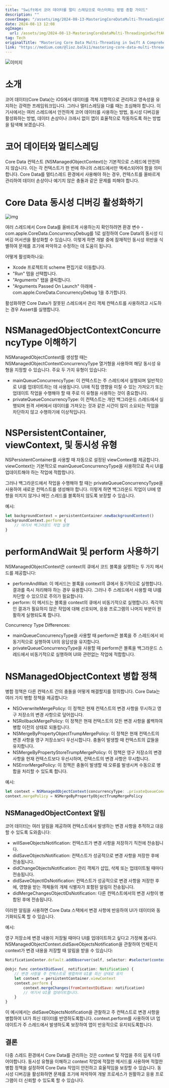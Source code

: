 ```yaml
---
title: "Swift에서 코어 데이터를 멀티 스레딩으로 마스터하는 방법 종합 가이드"
description: ""
coverImage: "/assets/img/2024-08-13-MasteringCoreDataMulti-ThreadinginSwiftAComprehensiveGuide_0.png"
date: 2024-08-13 12:08
ogImage: 
  url: /assets/img/2024-08-13-MasteringCoreDataMulti-ThreadinginSwiftAComprehensiveGuide_0.png
tag: Tech
originalTitle: "Mastering Core Data Multi-Threading in Swift A Comprehensive Guide"
link: "https://medium.com/@lioz.balki1/mastering-core-data-multi-threading-in-swift-a-comprehensive-guide-a80c80038f00"
---
```



![이미지](/assets/img/2024-08-13-MasteringCoreDataMulti-ThreadinginSwiftAComprehensiveGuide_0.png)

# 소개

코어 데이터(Core Data)는 iOS에서 데이터를 객체 지향적으로 관리하고 영속성을 유지하는 강력한 프레임워크입니다. 그러나 멀티스레딩을 다룰 때는 조심해야 합니다. 이 기사에서는 여러 스레드에서 안전하게 코어 데이터를 사용하는 방법, 동시성 디버깅을 활성화하는 방법, 데이터 손상이나 크래시 없이 앱이 효율적으로 작동하도록 하는 방법을 탐색해 보겠습니다.

# 코어 데이터와 멀티스레딩

<div class="content-ad"></div>

Core Data 컨텍스트 (NSManagedObjectContext)는 기본적으로 스레드에 안전하지 않습니다. 이는 각 컨텍스트가 한 번에 하나의 스레드에서만 액세스되어야 함을 의미합니다. Core Data를 멀티스레드 환경에서 사용해야 하는 경우, 컨텍스트를 올바르게 관리하여 데이터 손상이나 예기치 않은 충돌과 같은 문제를 피해야 합니다.

# Core Data 동시성 디버깅 활성화하기

![img](/assets/img/2024-08-13-MasteringCoreDataMulti-ThreadinginSwiftAComprehensiveGuide_1.png)

여러 스레드에서 Core Data를 올바르게 사용하는지 확인하려면 환경 변수 -com.apple.CoreData.ConcurrencyDebug를 1로 설정하여 Core Data의 동시성 디버깅 어서션을 활성화할 수 있습니다. 이렇게 하면 개발 중에 잠재적인 동시성 위반을 식별하여 문제를 조기에 파악하고 수정하는 데 도움이 됩니다.

<div class="content-ad"></div>

어떻게 활성화하나요:

- Xcode 프로젝트의 scheme 편집기로 이동합니다.
- "Run" 탭을 선택합니다.
- "Arguments" 탭을 클릭합니다.
- "Arguments Passed On Launch" 아래에 -com.apple.CoreData.ConcurrencyDebug 1을 추가합니다.

활성화하면 Core Data가 잘못된 스레드에서 관리 객체 컨텍스트를 사용하려고 시도하는 경우 Assert를 실행합니다.

# NSManagedObjectContextConcurrencyType 이해하기

<div class="content-ad"></div>

NSManagedObjectContext를 생성할 때는 NSManagedObjectContextConcurrencyType 열거형을 사용하여 해당 동시성 유형을 지정할 수 있습니다. 주요 두 가지 유형이 있습니다:

- mainQueueConcurrencyType: 이 컨텍스트는 주 스레드에서 실행되며 일반적으로 UI를 업데이트하는 데 사용됩니다. UI에 직접 영향을 미칠 수 있는 가져오기 또는 업데이트 작업을 수행해야 할 때 주로 이 유형을 사용하는 것이 중요합니다.
- privateQueueConcurrencyType: 이 컨텍스트는 개인 백그라운드 스레드에서 실행되며 원격 서버에서 데이터를 가져오는 것과 같은 시간이 많이 소요되는 작업을 차단하지 않고 수행하기에 이상적입니다.

# NSPersistentContainer, viewContext, 및 동시성 유형

NSPersistentContainer를 사용할 때 자동으로 설정된 viewContext를 제공합니다. viewContext는 기본적으로 mainQueueConcurrencyType을 사용하므로 즉시 UI를 업데이트해야 하는 작업에 적합합니다.

<div class="content-ad"></div>

그러나 백그라운드에서 작업을 수행해야 할 때는 privateQueueConcurrencyType을 사용하여 새로운 컨텍스트를 생성해야 합니다. 이렇게 하면 백그라운드 작업이 UI에 영향을 미치지 않거나 메인 스레드를 블록하지 않도록 보장할 수 있습니다.

예시:

```js
let backgroundContext = persistentContainer.newBackgroundContext()
backgroundContext.perform {
    // 여기서 백그라운드 작업 실행
}
```

# performAndWait 및 perform 사용하기

<div class="content-ad"></div>

NSManagedObjectContext은 context의 큐에서 코드 블록을 실행하는 두 가지 메서드를 제공합니다:

- performAndWait: 이 메서드는 블록을 context의 큐에서 동기적으로 실행합니다. 결과를 즉시 처리해야 하는 경우 유용합니다. 그러나 주 스레드에서 사용할 때 UI를 차단할 수 있으므로 주의가 필요합니다.
- perform: 이 메서드는 블록을 context의 큐에서 비동기적으로 실행합니다. 즉각적인 결과가 필요하지 않은 작업에 대해 선호되며, 응용 프로그램의 나머지 부분이 원활하게 실행되도록 합니다.

Concurrency Type Differences:

- mainQueueConcurrencyType을 사용할 때 perform은 블록을 주 스레드에서 비동기적으로 실행하여 UI의 응답성을 유지합니다.
- privateQueueConcurrencyType을 사용할 때 perform은 블록을 백그라운드 스레드에서 비동기적으로 실행하여 UI와 관련없는 작업에 적합합니다.

<div class="content-ad"></div>

# NSManagedObjectContext 병합 정책

병합 정책은 다른 컨텍스트 간의 충돌을 어떻게 해결할지를 정의합니다. Core Data는 여러 가지 병합 정책을 제공합니다:

- NSOverwriteMergePolicy: 이 정책은 현재 컨텍스트의 변경 사항을 무시하고 영구 저장소의 변경 사항으로 덮어씁니다.
- NSRollbackMergePolicy: 이 정책은 현재 컨텍스트의 모든 변경 사항을 롤백하여 병합 이전의 상태로 되돌립니다.
- NSMergeByPropertyObjectTrumpMergePolicy: 이 정책은 현재 컨텍스트의 변경 사항을 영구 저장소보다 우선시합니다. 충돌이 발생할 때 컨텍스트의 값들을 유지합니다.
- NSMergeByPropertyStoreTrumpMergePolicy: 이 정책은 영구 저장소의 변경 사항을 현재 컨텍스트보다 우선시하며, 컨텍스트의 변경 사항은 무시합니다.
- NSErrorMergePolicy: 이 정책은 충돌이 발생할 때 오류를 발생시켜 수동으로 병합을 처리할 수 있도록 합니다.

예시:

<div class="content-ad"></div>

```js
let context = NSManagedObjectContext(concurrencyType: .privateQueueConcurrencyType)
context.mergePolicy = NSMergeByPropertyObjectTrumpMergePolicy
```

## NSManagedObjectContext 알림

코어 데이터는 여러 알림을 제공하여 컨텍스트에서 발생하는 변경 사항을 추적하고 대응할 수 있도록 도와줍니다:

- willSaveObjectsNotification: 컨텍스트가 변경 사항을 저장하기 직전에 전송됩니다.
- didSaveObjectsNotification: 컨텍스트가 성공적으로 변경 사항을 저장한 후에 전송됩니다.
- didChangeObjectsNotification: 관리 객체가 삽입, 삭제 또는 업데이트될 때마다 전송됩니다.
- didSaveObjectIDsNotification: 컨텍스트가 성공적으로 변경 사항을 저장한 후에, 영향을 받는 객체들의 개체 식별자가 포함된 알림이 전송됩니다.
- didMergeChangesObjectIDsNotification: 다른 컨텍스트에서의 변경 사항이 병합된 후에 전송됩니다.

<div class="content-ad"></div>

이러한 알림을 사용하면 Core Data 스택에서 변경 사항에 반응하여 UI가 데이터와 동기화되도록 할 수 있습니다.

예시:

영구 저장소에 변경 내용이 저장될 때마다 UI를 업데이트하고 싶다고 가정해 봅시다. NSManagedObjectContext.didSaveObjectsNotification을 관찰하여 언제든지 context가 변경 내용을 저장할 때 알림을 받을 수 있습니다:

```js
NotificationCenter.default.addObserver(self, selector: #selector(contextDidSave(_:)), name: NSManagedObjectContext.didSaveObjectsNotification, object: nil)

@objc func contextDidSave(_ notification: Notification) {
    // 변경 사항을 주 컨텍스트로 병합하여 UI를 최신 상태로 유지
    let context = persistentContainer.viewContext
    context.perform {
        context.mergeChanges(fromContextDidSave: notification)
        // 여기서 UI를 업데이트합니다.
    }
}
```

<div class="content-ad"></div>

이 예시에서는 didSaveObjectsNotification을 관찰하고 주 컨텍스트로 변경 사항을 병합하여 UI가 최신 데이터를 반영하도록합니다. context.perform를 사용하여 UI 업데이트가 주 스레드에서 발생하도록 보장하여 앱이 반응적으로 유지되도록합니다.

## 결론

다중 스레드 환경에서 Core Data를 관리하는 것은 context 및 작업을 주의 깊게 다루어야합니다. 동시성 유형을 이해하고 context 작업에 적절한 메서드를 사용하며 적절한 병합 정책을 설정하여 Core Data 작업이 안전하고 효율적임을 보장할 수 있습니다. 동시성 디버깅을 활성화하면 문제를 조기에 파악하여 개발 프로세스가 원활하고 응용 프로그램이 더 신뢰할 수 있도록 할 수 있습니다.